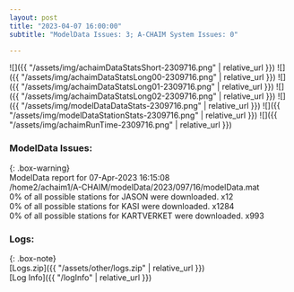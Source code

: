 ```yaml
---
layout: post
title: "2023-04-07 16:00:00"
subtitle: "ModelData Issues: 3; A-CHAIM System Issues: 0"

---
```


![]({{ "/assets/img/achaimDataStatsShort-2309716.png" | relative_url }})
![]({{ "/assets/img/achaimDataStatsLong00-2309716.png" | relative_url }})
![]({{ "/assets/img/achaimDataStatsLong01-2309716.png" | relative_url }})
![]({{ "/assets/img/achaimDataStatsLong02-2309716.png" | relative_url }})
![]({{ "/assets/img/modelDataDataStats-2309716.png" | relative_url }})
![]({{ "/assets/img/modelDataStationStats-2309716.png" | relative_url }})
![]({{ "/assets/img/achaimRunTime-2309716.png" | relative_url }})


### ModelData Issues:  
  
{: .box-warning}  
 ModelData report for 07-Apr-2023 16:15:08   
 /home2/achaim1/A-CHAIM/modelData/2023/097/16/modelData.mat   
 0% of all possible stations for JASON were downloaded. x12   
 0% of all possible stations for KASI were downloaded. x1284   
 0% of all possible stations for KARTVERKET were downloaded. x993   
  


### Logs:  
  
{: .box-note}  
[Logs.zip]({{ "/assets/other/logs.zip" | relative_url }})  
[Log Info]({{ "/logInfo" | relative_url }})  
